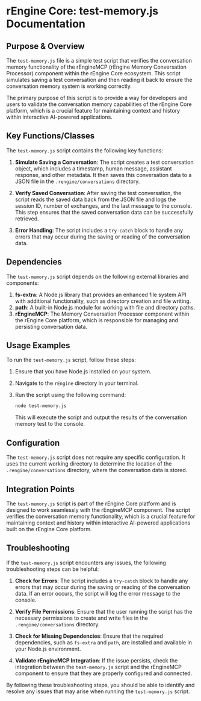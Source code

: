 # rEngine Core: test-memory.js Documentation

## Purpose & Overview

The `test-memory.js` file is a simple test script that verifies the conversation memory functionality of the rEngineMCP (rEngine Memory Conversation Processor) component within the rEngine Core ecosystem. This script simulates saving a test conversation and then reading it back to ensure the conversation memory system is working correctly.

The primary purpose of this script is to provide a way for developers and users to validate the conversation memory capabilities of the rEngine Core platform, which is a crucial feature for maintaining context and history within interactive AI-powered applications.

## Key Functions/Classes

The `test-memory.js` script contains the following key functions:

1. **Simulate Saving a Conversation**: The script creates a test conversation object, which includes a timestamp, human message, assistant response, and other metadata. It then saves this conversation data to a JSON file in the `.rengine/conversations` directory.

1. **Verify Saved Conversation**: After saving the test conversation, the script reads the saved data back from the JSON file and logs the session ID, number of exchanges, and the last message to the console. This step ensures that the saved conversation data can be successfully retrieved.

1. **Error Handling**: The script includes a `try-catch` block to handle any errors that may occur during the saving or reading of the conversation data.

## Dependencies

The `test-memory.js` script depends on the following external libraries and components:

1. **fs-extra**: A Node.js library that provides an enhanced file system API with additional functionality, such as directory creation and file writing.
2. **path**: A built-in Node.js module for working with file and directory paths.
3. **rEngineMCP**: The Memory Conversation Processor component within the rEngine Core platform, which is responsible for managing and persisting conversation data.

## Usage Examples

To run the `test-memory.js` script, follow these steps:

1. Ensure that you have Node.js installed on your system.
2. Navigate to the `rEngine` directory in your terminal.
3. Run the script using the following command:

   ```bash
   node test-memory.js
   ```

   This will execute the script and output the results of the conversation memory test to the console.

## Configuration

The `test-memory.js` script does not require any specific configuration. It uses the current working directory to determine the location of the `.rengine/conversations` directory, where the conversation data is stored.

## Integration Points

The `test-memory.js` script is part of the rEngine Core platform and is designed to work seamlessly with the rEngineMCP component. The script verifies the conversation memory functionality, which is a crucial feature for maintaining context and history within interactive AI-powered applications built on the rEngine Core platform.

## Troubleshooting

If the `test-memory.js` script encounters any issues, the following troubleshooting steps can be helpful:

1. **Check for Errors**: The script includes a `try-catch` block to handle any errors that may occur during the saving or reading of the conversation data. If an error occurs, the script will log the error message to the console.

1. **Verify File Permissions**: Ensure that the user running the script has the necessary permissions to create and write files in the `.rengine/conversations` directory.

1. **Check for Missing Dependencies**: Ensure that the required dependencies, such as `fs-extra` and `path`, are installed and available in your Node.js environment.

1. **Validate rEngineMCP Integration**: If the issue persists, check the integration between the `test-memory.js` script and the rEngineMCP component to ensure that they are properly configured and connected.

By following these troubleshooting steps, you should be able to identify and resolve any issues that may arise when running the `test-memory.js` script.
